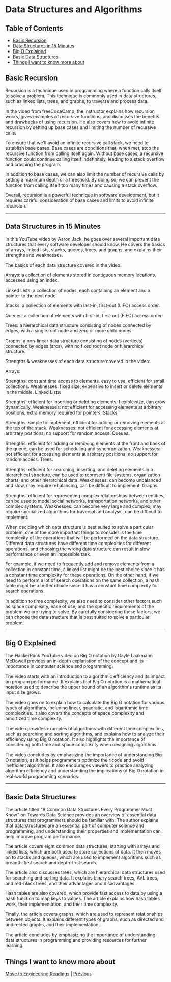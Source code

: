 # Data Structures and Algorithms

## Table of Contents

- [Basic Recursion](#basic-recursion)
- [Data Structures in 15 Minutes](#data-structures-in-15-minutes)
- [Big O Explained](#big-o-explained)
- [Basic Data Structures](#basic-data-structures)
- [Things I want to know more about](#things-i-want-to-know-more-about)

## Basic Recursion

Recursion is a technique used in programming where a function calls itself to solve a problem. This technique is commonly used in data structures, such as linked lists, trees, and graphs, to traverse and process data.

In the video from freeCodeCamp, the instructor explains how recursion works, gives examples of recursive functions, and discusses the benefits and drawbacks of using recursion. He also covers how to avoid infinite recursion by setting up base cases and limiting the number of recursive calls.

To ensure that we'll avoid an infinite recursive call stack, we need to establish base cases. Base cases are conditions that, when met, stop the recursive function from calling itself again. Without base cases, a recursive function could continue calling itself indefinitely, leading to a stack overflow and crashing the program.

In addition to base cases, we can also limit the number of recursive calls by setting a maximum depth or a threshold. By doing so, we can prevent the function from calling itself too many times and causing a stack overflow.

Overall, recursion is a powerful technique in software development, but it requires careful consideration of base cases and limits to avoid infinite recursion.

___

## Data Structures in 15 Minutes

In this YouTube video by Aaron Jack, he goes over several important data structures that every software developer should know. He covers the basics of arrays, linked lists, stacks, queues, trees, and graphs, and explains their strengths and weaknesses.

The basics of each data structure covered in the video:

Arrays: a collection of elements stored in contiguous memory locations, accessed using an index.

Linked Lists: a collection of nodes, each containing an element and a pointer to the next node.

Stacks: a collection of elements with last-in, first-out (LIFO) access order.

Queues: a collection of elements with first-in, first-out (FIFO) access order.

Trees: a hierarchical data structure consisting of nodes connected by edges, with a single root node and zero or more child nodes.

Graphs: a non-linear data structure consisting of nodes (vertices) connected by edges (arcs), with no fixed root node or hierarchical structure.

Strengths & weaknesses of each data structure covered in the video:

Arrays:

Strengths: constant time access to elements, easy to use, efficient for small collections.
Weaknesses: fixed size, expensive to insert or delete elements in the middle.
Linked Lists:

Strengths: efficient for inserting or deleting elements, flexible size, can grow dynamically.
Weaknesses: not efficient for accessing elements at arbitrary positions, extra memory required for pointers.
Stacks:

Strengths: simple to implement, efficient for adding or removing elements at the top of the stack.
Weaknesses: not efficient for accessing elements at arbitrary positions, no support for random access.
Queues:

Strengths: efficient for adding or removing elements at the front and back of the queue, can be used for scheduling and synchronization.
Weaknesses: not efficient for accessing elements at arbitrary positions, no support for random access.
Trees:

Strengths: efficient for searching, inserting, and deleting elements in a hierarchical structure, can be used to represent file systems, organization charts, and other hierarchical data.
Weaknesses: can become unbalanced and slow, may require rebalancing, can be difficult to implement.
Graphs:

Strengths: efficient for representing complex relationships between entities, can be used to model social networks, transportation networks, and other complex systems.
Weaknesses: can become very large and complex, may require specialized algorithms for traversal and analysis, can be difficult to implement.

When deciding which data structure is best suited to solve a particular problem, one of the more important things to consider is the time complexity of the operations that will be performed on the data structure. Different data structures have different time complexities for different operations, and choosing the wrong data structure can result in slow performance or even an impossible task.

For example, if we need to frequently add and remove elements from a collection in constant time, a linked list might be the best choice since it has a constant time complexity for these operations. On the other hand, if we need to perform a lot of search operations on the same collection, a hash table might be a better choice since it has a constant time complexity for search operations.

In addition to time complexity, we also need to consider other factors such as space complexity, ease of use, and the specific requirements of the problem we are trying to solve. By carefully considering these factors, we can choose the data structure that is best suited to solve a particular problem.

___

## Big O Explained

The HackerRank YouTube video on Big O notation by Gayle Laakmann McDowell provides an in-depth explanation of the concept and its importance in computer science and programming.

The video starts with an introduction to algorithmic efficiency and its impact on program performance. It explains that Big O notation is a mathematical notation used to describe the upper bound of an algorithm's runtime as its input size grows.

The video goes on to explain how to calculate the Big O notation for various types of algorithms, including linear, quadratic, and logarithmic time complexities. It also covers the concepts of space complexity and amortized time complexity.

The video provides examples of algorithms with different time complexities, such as searching and sorting algorithms, and explains how to analyze their efficiency using Big O notation. It also highlights the importance of considering both time and space complexity when designing algorithms.

The video concludes by emphasizing the importance of understanding Big O notation, as it helps programmers optimize their code and avoid inefficient algorithms. It also encourages viewers to practice analyzing algorithm efficiency and understanding the implications of Big O notation in real-world programming scenarios.

___

## Basic Data Structures

The article titled "8 Common Data Structures Every Programmer Must Know" on Towards Data Science provides an overview of essential data structures that programmers should be familiar with. The author explains that data structures are an essential part of computer science and programming, and understanding their properties and implementation can help improve program performance.

The article covers eight common data structures, starting with arrays and linked lists, which are both used to store collections of data. It then moves on to stacks and queues, which are used to implement algorithms such as breadth-first search and depth-first search.

The article also discusses trees, which are hierarchical data structures used for searching and sorting data. It explains binary search trees, AVL trees, and red-black trees, and their advantages and disadvantages.

Hash tables are also covered, which provide fast access to data by using a hash function to map keys to values. The article explains how hash tables work, their implementation, and their time complexity.

Finally, the article covers graphs, which are used to represent relationships between objects. It explains different types of graphs, such as directed and undirected graphs, and their implementation.

The article concludes by emphasizing the importance of understanding data structures in programming and providing resources for further learning.

## Things I want to know more about

[Move to Engineering Readings](./EngineeringReadings.md) | [Previous](./PracticeInTheTerminal.md)
